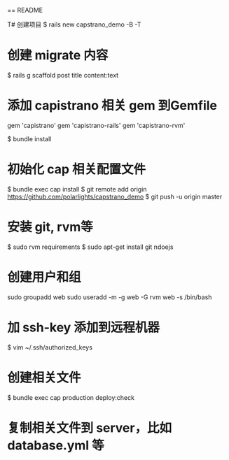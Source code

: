 == README

T# 创建项目
$ rails new capstrano_demo -B -T
# 创建 migrate 内容
$ rails g scaffold post title content:text

# 添加 capistrano 相关 gem 到Gemfile
gem 'capistrano'
gem 'capistrano-rails'
gem 'capistrano-rvm'

$ bundle install

# 初始化 cap 相关配置文件
$ bundle exec cap install
$ git remote add origin https://github.com/polarlights/capstrano_demo
$ git push -u origin master

# 安装 git, rvm等
$ sudo rvm requirements
$ sudo apt-get install git ndoejs

# 创建用户和组
sudo groupadd web
sudo useradd -m -g web -G rvm web -s /bin/bash

# 加 ssh-key 添加到远程机器
$ vim ~/.ssh/authorized_keys

# 创建相关文件
$ bundle exec cap production deploy:check
# 复制相关文件到 server，比如 database.yml 等
